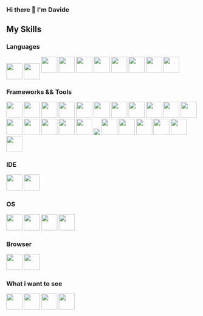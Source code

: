 ### Hi there 👋 I'm Davide

## My Skills

### Languages
<img src="https://cdn.jsdelivr.net/gh/devicons/devicon/icons/c/c-original.svg" width="42" height="42" style="vertical-align:middle"/>
<img src="https://cdn.jsdelivr.net/gh/devicons/devicon/icons/csharp/csharp-original.svg" width="42" height="42" style="vertical-align:middle"/>
<img src="https://cdn.jsdelivr.net/gh/devicons/devicon/icons/javascript/javascript-original.svg" width="42" height="42"/>
<img src="https://cdn.jsdelivr.net/gh/devicons/devicon/icons/java/java-original-wordmark.svg" width="42" height="42"/>
<img src="https://cdn.jsdelivr.net/gh/devicons/devicon/icons/php/php-original.svg" width="42" height="42"/>
<img src="https://cdn.jsdelivr.net/gh/devicons/devicon/icons/cplusplus/cplusplus-original.svg" width="42" height="42"/>
<img src="https://cdn.jsdelivr.net/gh/devicons/devicon/icons/bash/bash-original.svg" width="42" height="42"/>
<img src="https://cdn.jsdelivr.net/gh/devicons/devicon/icons/kotlin/kotlin-original-wordmark.svg" width="42" height="42"/>
<img src="https://cdn.jsdelivr.net/gh/devicons/devicon/icons/markdown/markdown-original.svg" width="42" height="42"/>
<img src="https://cdn.jsdelivr.net/gh/devicons/devicon/icons/python/python-original-wordmark.svg" width="42" height="42"/>




### Frameworks && Tools
<img src="https://cdn.jsdelivr.net/gh/devicons/devicon/icons/dotnetcore/dotnetcore-original.svg" width="42" height="42"/>
<img src="https://cdn.jsdelivr.net/gh/devicons/devicon/icons/azure/azure-original-wordmark.svg" width="42" height="42"/>
<img src="https://cdn.jsdelivr.net/gh/devicons/devicon/icons/xamarin/xamarin-original-wordmark.svg" width="42" height="42"/>
<img src="https://cdn.jsdelivr.net/gh/devicons/devicon/icons/mysql/mysql-original-wordmark.svg" width="42" height="42"/>
<img src="https://cdn.jsdelivr.net/gh/devicons/devicon/icons/bootstrap/bootstrap-original-wordmark.svg" width="42" height="42"/>
<img src="https://cdn.jsdelivr.net/gh/devicons/devicon/icons/django/django-plain-wordmark.svg" width="42" height="42"/>
<img src="https://cdn.jsdelivr.net/gh/devicons/devicon/icons/unity/unity-original-wordmark.svg" width="42" height="42"/>
<img src="https://cdn.jsdelivr.net/gh/devicons/devicon/icons/sqlite/sqlite-original-wordmark.svg" width="42" height="42"/>
<img src="https://cdn.jsdelivr.net/gh/devicons/devicon/icons/git/git-original.svg" width="42" height="42"/>
<img src="https://cdn.jsdelivr.net/gh/devicons/devicon/icons/eslint/eslint-original-wordmark.svg" width="42" height="42"/>
<img src="https://cdn.jsdelivr.net/gh/devicons/devicon/icons/spring/spring-original-wordmark.svg" width="42" height="42"/>
<img src="https://cdn.jsdelivr.net/gh/devicons/devicon/icons/gcc/gcc-original.svg" width="42" height="42"/>
<img src="https://cdn.jsdelivr.net/gh/devicons/devicon/icons/github/github-original-wordmark.svg" width="42" height="42"/>
<img src="https://cdn.jsdelivr.net/gh/devicons/devicon/icons/laravel/laravel-plain-wordmark.svg" width="42" height="42"/>
<img src="https://cdn.jsdelivr.net/gh/devicons/devicon/icons/vuejs/vuejs-original-wordmark.svg" width="42" height="42"/>
<img src="https://cdn.jsdelivr.net/gh/devicons/devicon/icons/qt/qt-original.svg" width="42" height="42"/>
<img src="https://cdn.jsdelivr.net/gh/devicons/devicon/icons/nginx/nginx-original.svg" />
<img src="https://cdn.jsdelivr.net/gh/devicons/devicon/icons/nuget/nuget-original-wordmark.svg" width="42" height="42"/>
<img src="https://cdn.jsdelivr.net/gh/devicons/devicon/icons/nodejs/nodejs-original-wordmark.svg" width="42" height="42"/>
<img src="https://cdn.jsdelivr.net/gh/devicons/devicon/icons/npm/npm-original-wordmark.svg" width="42" height="42"/>
<img src="https://cdn.jsdelivr.net/gh/devicons/devicon/icons/putty/putty-original.svg" width="42" height="42"/>
<img src="https://cdn.jsdelivr.net/gh/devicons/devicon/icons/ssh/ssh-original-wordmark.svg" width="42" height="42"/>
<img src="https://cdn.jsdelivr.net/gh/devicons/devicon/icons/vim/vim-original.svg" width="42" height="42"/>

### IDE
<img src="https://cdn.jsdelivr.net/gh/devicons/devicon/icons/visualstudio/visualstudio-plain-wordmark.svg" width="42" height="42"/>
<img src="https://cdn.jsdelivr.net/gh/devicons/devicon/icons/vscode/vscode-original-wordmark.svg" width="42" height="42"/>


          
### OS
<img src="https://cdn.jsdelivr.net/gh/devicons/devicon/icons/ubuntu/ubuntu-plain-wordmark.svg" width="42" height="42"/>
<img src="https://cdn.jsdelivr.net/gh/devicons/devicon/icons/debian/debian-original-wordmark.svg" width="42" height="42"/>
<img src="https://cdn.jsdelivr.net/gh/devicons/devicon/icons/linux/linux-original.svg" width="42" height="42"/>
<img src="https://cdn.jsdelivr.net/gh/devicons/devicon/icons/opensuse/opensuse-original-wordmark.svg" width="42" height="42"/>
          
### Browser
<img src="https://cdn.jsdelivr.net/gh/devicons/devicon/icons/chrome/chrome-original-wordmark.svg" width="42" height="42"/>
<img src="https://cdn.jsdelivr.net/gh/devicons/devicon/icons/firefox/firefox-original-wordmark.svg" width="42" height="42"/>
          
### What i want to see
<img src="https://cdn.jsdelivr.net/gh/devicons/devicon/icons/angularjs/angularjs-original.svg" width="42" height="42"/>
<img src="https://cdn.jsdelivr.net/gh/devicons/devicon/icons/docker/docker-original-wordmark.svg" width="42" height="42"/>
<img src="https://cdn.jsdelivr.net/gh/devicons/devicon/icons/jira/jira-original-wordmark.svg" width="42" height="42"/>
<img src="https://cdn.jsdelivr.net/gh/devicons/devicon/icons/typescript/typescript-original.svg" width="42" height="42"/>

          

          
          

<!--
**FagaDavide/FagaDavide** is a ✨ _special_ ✨ repository because its `README.md` (this file) appears on your GitHub profile.

Here are some ideas to get you started:

- 🔭 I’m currently working on ...
- 🌱 I’m currently learning ...
- 👯 I’m looking to collaborate on ...
- 🤔 I’m looking for help with ...
- 💬 Ask me about ...
- 📫 How to reach me: ...
- 😄 Pronouns: ...
- ⚡ Fun fact: ...
-->

